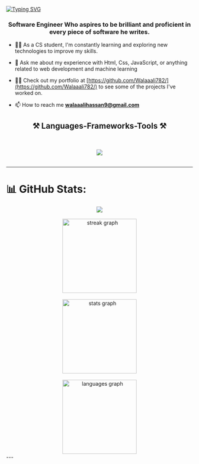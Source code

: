 [![Typing SVG](https://readme-typing-svg.herokuapp.com?font=Fira+Code&weight=600&size=24&duration=3500&pause=1000&center=true&vCenter=true&random=false&width=435&lines=+Hi+There!%F0%9F%91%8B+I'm+Walaa+Ali)](https://git.io/typing-svg)
<h3 align="center">Software Engineer Who aspires to be brilliant and proficient in every piece of software he writes.</h3>







- 👨‍💻 As a CS student, I'm constantly learning and exploring new technologies to improve my skills.
  
- 💬 Ask me about my experience with Html, Css, JavaScript, or anything related to web development and machine learning
  
- 👨‍💻 Check out my portfolio at [https://github.com/Walaaali782/](https://github.com/Walaaali782/) to see some of the projects I've worked on.

- 📫 How to reach me **walaaalihassan9@gmail.com**





<h2 align="center">⚒️ Languages-Frameworks-Tools ⚒️</h2>
<br/>
<br/>
<div align="center">
    <img src="https://skillicons.dev/icons?i=react,bootstrap,mui,html,css,git,github,gitlab,tailwind,vscode,anaconda,eclipse,notion,nodejs,javascript,typescript,vue,express,codepen,cs,java,gradle,nextjs,bash,firebase,docker,graphql,cypress,jenkins,kafka,kubernetes,go,rust,python,flask,django,pycharm,elixir,postman,terraform,postgres,mysql,sqlite,mongodb,cassandra,raspberrypi,arduino,azure,redux,redis,opencv,tensorflow,figma,blender,ai" />

</div>


<br/>
<hr/>








# 📊 GitHub Stats:

<div align="center">
  <a href="https://komarev.com/ghpvc/?username=Walaaali782&style=for-the-badge">
    <img src="https://komarev.com/ghpvc/?username=walaaali782&style=for-the-badge";>
  </a>
  <br/>
  <br/>
      
  <img src="https://streak-stats.demolab.com?user=walaaali782&locale=en&mode=daily&theme=dark&hide_border=false&border_radius=5&order=3" height="200" alt="streak graph"  />
  <br/>
  <br/>
  <img src="https://github-readme-stats.vercel.app/api?username=walaaali782&hide_title=false&hide_rank=false&show_icons=true&include_all_commits=false&count_private=true&disable_animations=false&theme=dark&locale=en&hide_border=false" height="200" alt="stats graph"  />
  <br/>
  <br/>
  <img src="https://github-readme-stats.vercel.app/api/top-langs?username=walaaali782&locale=en&hide_title=false&layout=compact&card_width=320&langs_count=5&theme=dracula&hide_border=false" height="200" alt="languages graph"  />
</div>
---

